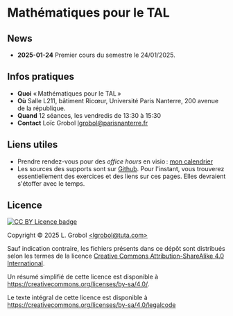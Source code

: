 <!-- LTeX: language=fr -->

Mathématiques pour le TAL
=========================

## News

- **2025-01-24** Premier cours du semestre le 24/01/2025.

## Infos pratiques

- **Quoi** « Mathématiques pour le TAL »
- **Où** Salle L211, bâtiment Ricœur, Université Paris Nanterre, 200 avenue de la république.
- **Quand** 12 séances, les vendredis de 13:30 à 15:30
- **Contact** Loïc Grobol [<lgrobol@parisnanterre.fr>](mailto:lgrobol@parisnanterre.fr)

## Liens utiles

- Prendre rendez-vous pour des *office hours* en visio : [mon
  calendrier](https://calendar.app.google/N9oW2c9BzhXsWrrv9)
- Les sources des supports sont sur [Github](https://github.com/loicgrobol/maths-nlp). Pour
  l'instant, vous trouverez essentiellement des exercices et des liens sur ces pages. Elles
  devraient s'étoffer avec le temps.

## Licence

[![CC BY Licence badge](https://i.creativecommons.org/l/by/4.0/88x31.png)](http://creativecommons.org/licenses/by/4.0/)

Copyright © 2025 L. Grobol [\<lgrobol@tuta.com\>](mailto:lgrobol@tuta.com)

Sauf indication contraire, les fichiers présents dans ce dépôt sont distribués selon les termes de
la licence [Creative Commons Attribution-ShareAlike 4.0
International](https://creativecommons.org/licenses/by-sa/4.0/).

Un résumé simplifié de cette licence est disponible à
<https://creativecommons.org/licenses/by-sa/4.0/>.

Le texte intégral de cette licence est disponible à
<https://creativecommons.org/licenses/by-sa/4.0/legalcode>
